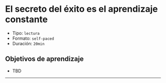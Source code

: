 # El secreto del éxito es el aprendizaje constante

- Tipo: `lectura`
- Formato: `self-paced`
- Duración: `20min`

## Objetivos de aprendizaje

- TBD
***


